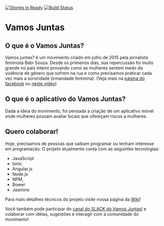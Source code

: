 [![Stories in Ready](https://badge.waffle.io/VamosJuntas/vamosjuntas.png?label=ready&title=Ready)](https://waffle.io/VamosJuntas/vamosjuntas)
[![Build Status](https://snap-ci.com/VamosJuntas/vamosjuntas/branch/master/build_image)](https://snap-ci.com/VamosJuntas/vamosjuntas/branch/master)

# Vamos Juntas

## O que é o Vamos Juntas?
Vamos juntas? é um movimento criado em julho de 2015 pela jornalista feminista Babi Souza. Desde os primeiros dias, sua repercussão foi muito grande no país inteiro provando como as mulheres sentem medo da violência de gênero que sofrem na rua e como precisamos praticar cada vez mais a sororidade (irmandade feminina).
(Veja mais na [página do facebook](https://www.facebook.com/pg/movimentovamosjuntas/) ou [neste vídeo](https://www.youtube.com/watch?v=7sRJ9LrWgck))

## O que é o aplicativo do Vamos Juntas?
Dada a ideia do movimento, foi pensada a criação de um aplicativo móvel onde mulheres possam avaliar locais que ofereçam riscos a mulheres.

## Quero colaborar!
Hoje, precisamos de pessoas que saibam programar ou tenham interesse em programação. O projeto atualmente conta com as seguintes tecnologias:
* JavaScript
* Ionic
* Angular.js
* Node.js
* NPM,
* Bower
* Jasmine

Para mais detalhes técnicos do projeto visite nossa página da [Wiki](https://github.com/VamosJuntas/vamosjuntas/wiki)!

Você também pode participar do [canal do SLACK do Vamos Juntas!](https://join.slack.com/vamosjuntas/shared_invite/MjExMzc2Njg2MDg0LTE0OTk4MDU1NTYtZGQ4YmJlMGYzNg) e colaborar com idéias, sugestões e interagir com a comunidade do movimento!
